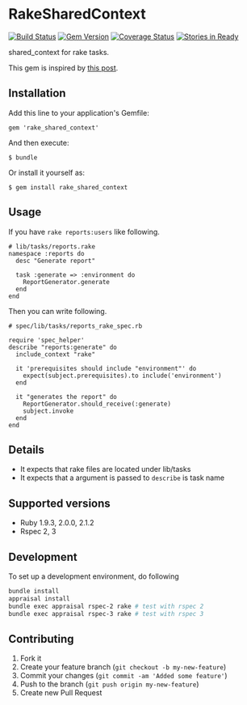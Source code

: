 # RakeSharedContext

[![Build Status](https://travis-ci.org/willnet/rake_shared_context.png)](https://travis-ci.org/willnet/rake_shared_context)
[![Gem Version](https://badge.fury.io/rb/rake_shared_context.png)](http://badge.fury.io/rb/rake_shared_context)
[![Coverage Status](https://coveralls.io/repos/willnet/rake_shared_context/badge.png)](https://coveralls.io/r/willnet/rake_shared_context)
[![Stories in Ready](https://badge.waffle.io/willnet/rake_shared_context.png?label=ready&title=Ready)](https://waffle.io/willnet/rake_shared_context)

shared_context for rake tasks.

This gem is inspired by [this post](http://robots.thoughtbot.com/post/11957424161/test-rake-tasks-like-a-boss).

## Installation

Add this line to your application's Gemfile:

    gem 'rake_shared_context'

And then execute:

    $ bundle

Or install it yourself as:

    $ gem install rake_shared_context

## Usage

If you have `rake reports:users` like following.

~~~
# lib/tasks/reports.rake
namespace :reports do
  desc "Generate report"

  task :generate => :environment do
    ReportGenerator.generate
  end
end
~~~

Then you can write following.

~~~
# spec/lib/tasks/reports_rake_spec.rb

require 'spec_helper'
describe "reports:generate" do
  include_context "rake"

  it 'prerequisites should include "environment"' do
    expect(subject.prerequisites).to include('environment')
  end

  it "generates the report" do
    ReportGenerator.should_receive(:generate)
    subject.invoke
  end
end
~~~

## Details

* It expects that rake files are located under lib/tasks
* It expects that a argument is passed to `describe` is task name

## Supported versions

* Ruby 1.9.3, 2.0.0, 2.1.2
* Rspec 2, 3

## Development

To set up a development environment, do following

```sh
bundle install
appraisal install
bundle exec appraisal rspec-2 rake # test with rspec 2
bundle exec appraisal rspec-3 rake # test with rspec 3
```

## Contributing

1. Fork it
2. Create your feature branch (`git checkout -b my-new-feature`)
3. Commit your changes (`git commit -am 'Added some feature'`)
4. Push to the branch (`git push origin my-new-feature`)
5. Create new Pull Request
